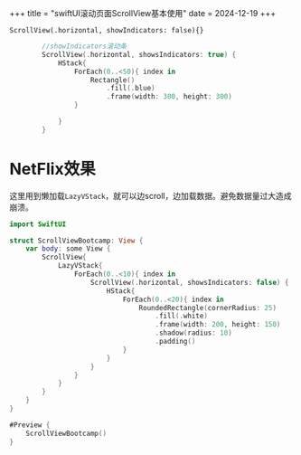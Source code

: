 +++
title = "swiftUI滚动页面ScrollView基本使用"
date = 2024-12-19
+++

`ScrollView(.horizontal, showIndicators: false){}`

```swift
        //showIndicators滚动条
        ScrollView(.horizontal, showsIndicators: true) {
            HStack{
                ForEach(0..<50){ index in
                    Rectangle()
                        .fill(.blue)
                        .frame(width: 300, height: 300)
                }

            }
        }
```

# NetFlix效果

这里用到懒加载`LazyVStack`，就可以边scroll，边加载数据。避免数据量过大造成崩溃。

```swift
import SwiftUI

struct ScrollViewBootcamp: View {
    var body: some View {
        ScrollView{
            LazyVStack{
                ForEach(0..<10){ index in
                    ScrollView(.horizontal, showsIndicators: false) {
                        HStack{
                            ForEach(0..<20){ index in
                                RoundedRectangle(cornerRadius: 25)
                                    .fill(.white)
                                    .frame(width: 200, height: 150)
                                    .shadow(radius: 10)
                                    .padding()
                            }
                        }
                    }
                }
            }
        }
    }
}

#Preview {
    ScrollViewBootcamp()
}

```
